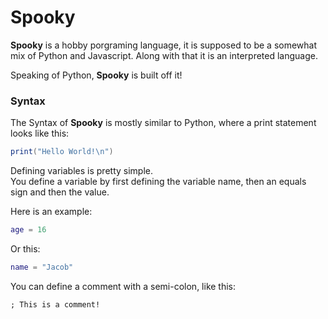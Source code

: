 # Spooky  
**Spooky** is a hobby porgraming language, it is supposed to be a somewhat mix of Python and Javascript. Along with that it is an interpreted language.

Speaking of Python, **Spooky** is built off it!

### Syntax

The Syntax of **Spooky** is mostly similar to Python, where a print statement looks like this:
```lua
print("Hello World!\n")
```

Defining variables is pretty simple.   
You define a variable by first defining the variable name, then an equals sign and then the value.

Here is an example:
```lua
age = 16
```
Or this:
```lua
name = "Jacob"
```


You can define a comment with a semi-colon, like this:
```
; This is a comment!
```
